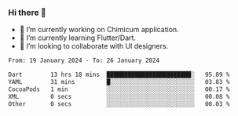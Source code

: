 ### Hi there 👋

<!--
**devcat37/devcat37** is a ✨ _special_ ✨ repository because its `README.md` (this file) appears on your GitHub profile.-->


- 🔭 I’m currently working on Chimicum application.
- 🌱 I’m currently learning Flutter/Dart.
- 👯 I’m looking to collaborate with UI designers.
<!-- - 🤔 I’m looking for help with ... -->

<!--START_SECTION:waka-->

```txt
From: 19 January 2024 - To: 26 January 2024

Dart        13 hrs 18 mins  ████████████████████████░   95.89 %
YAML        31 mins         █░░░░░░░░░░░░░░░░░░░░░░░░   03.83 %
CocoaPods   1 min           ░░░░░░░░░░░░░░░░░░░░░░░░░   00.17 %
XML         0 secs          ░░░░░░░░░░░░░░░░░░░░░░░░░   00.08 %
Other       0 secs          ░░░░░░░░░░░░░░░░░░░░░░░░░   00.03 %
```

<!--END_SECTION:waka-->
